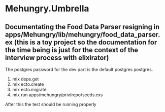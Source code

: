 # Mehungry.Umbrella

## Documentating the Food Data Parser resigning in apps/Mehungry/lib/mehungry/food_data_parser.ex (this is a toy project so the documentation for the time being is just for the context of the interview process with elixirator)

The postgres password for the dev part is the default postgres postgres. 
1. mix deps.get 
2. mix ecto.create 
3. mix ecto.migrate 
4. mix run apps/mehungry/priv/repo/seeds.exs

After this the test should be running properly 
